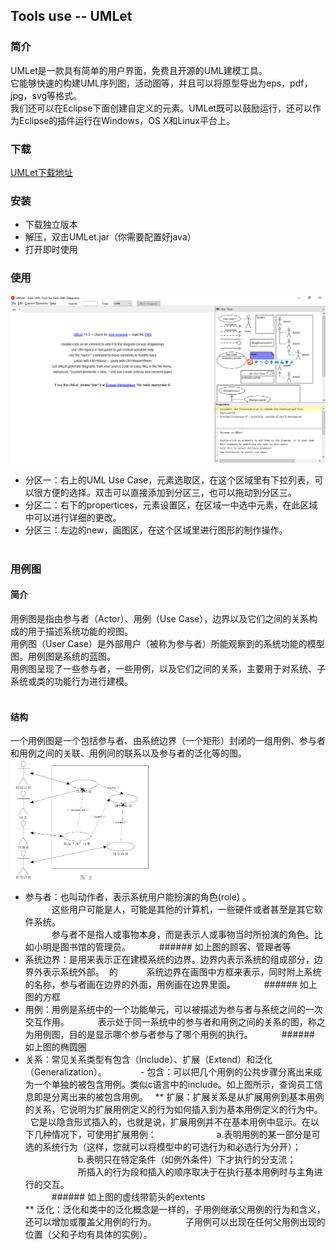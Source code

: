 ## Tools use -- UMLet  
### 简介
UMLet是一款具有简单的用户界面，免费且开源的UML建模工具。  
它能够快速的构建UML序列图，活动图等，并且可以将原型导出为eps，pdf，jpg，svg等格式。  
我们还可以在Eclipse下面创建自定义的元素。UMLet既可以鼓励运行，还可以作为Eclipse的插件运行在Windows，OS X和Linux平台上。  

### 下载
[UMLet下载地址](http://www.umlet.com/changes.htm)  
  
### 安装  
* 下载独立版本  
* 解压，双击UMLet.jar（你需要配置好java）  
* 打开即时使用  

### 使用  
![打开的界面](https://github.com/YitingKikyo/YitingKikyo.github.io/blob/master/_post/SystemAnalysis/pictures/umletStart.png)  

* 分区一：右上的UML Use Case，元素选取区，在这个区域里有下拉列表，可以很方便的选择。双击可以直接添加到分区三，也可以拖动到分区三。
* 分区二：右下的propertices，元素设置区，在区域一中选中元素，在此区域中可以进行详细的更改。  
* 分区三：左边的new，画图区，在这个区域里进行图形的制作操作。  
  
### 用例图  
#### 简介  
用例图是指由参与者（Actor）、用例（Use Case），边界以及它们之间的关系构成的用于描述系统功能的视图。  
用例图（User Case）是外部用户（被称为参与者）所能观察到的系统功能的模型图。用例图是系统的蓝图。  
用例图呈现了一些参与者，一些用例，以及它们之间的关系，主要用于对系统、子系统或类的功能行为进行建模。   
  
#### 结构  
一个用例图是一个包括参与者、由系统边界（一个矩形）封闭的一组用例、参与者和用例之间的关联、用例间的联系以及参与者的泛化等的图。  
<img src="https://github.com/YitingKikyo/YitingKikyo.github.io/blob/master/_post/SystemAnalysis/pictures/All.png" width="45%"/>

* 参与者：也叫动作者，表示系统用户能扮演的角色(role) 。  
&emsp;&emsp;&emsp;这些用户可能是人，可能是其他的计算机，一些硬件或者甚至是其它软件系统。  
&emsp;&emsp;&emsp;参与者不是指人或事物本身，而是表示人或事物当时所扮演的角色。比如小明是图书馆的管理员。
&emsp;&emsp;&emsp;###### 如上图的顾客、管理者等  
* 系统边界：是用来表示正在建模系统的边界。边界内表示系统的组成部分，边界外表示系统外部。  的
&emsp;&emsp;&emsp;系统边界在画图中方框来表示，同时附上系统的名称，参与者画在边界的外面，用例画在边界里面。
&emsp;&emsp;&emsp;###### 如上图的方框
* 用例：用例是系统中的一个功能单元，可以被描述为参与者与系统之间的一次交互作用。 
&emsp;&emsp;&emsp;表示处于同一系统中的参与者和用例之间的关系的图，称之为用例图，目的是显示哪个参与者参与了哪个用例的执行。 
&emsp;&emsp;&emsp;###### 如上图的椭圆圈
* 关系：常见关系类型有包含（Include）、扩展（Extend）和泛化（Generalization）。  
&emsp;&emsp;&emsp;- 包含：可以把几个用例的公共步骤分离出来成为一个单独的被包含用例。类似c语言中的include。如上图所示，查询员工信息即是分离出来的被包含用例。  
** 扩展：扩展关系是从扩展用例到基本用例的关系，它说明为扩展用例定义的行为如何插入到为基本用例定义的行为中。  
它是以隐含形式插入的，也就是说，扩展用例并不在基本用例中显示。在以下几种情况下，可使用扩展用例：  
&emsp;&emsp;&emsp;&emsp;&emsp;&emsp;a.表明用例的某一部分是可选的系统行为（这样，您就可以将模型中的可选行为和必选行为分开）； 
&emsp;&emsp;&emsp;&emsp;&emsp;&emsp;b.表明只在特定条件（如例外条件）下才执行的分支流；   
&emsp;&emsp;&emsp;&emsp;&emsp;&emsp;所插入的行为段和插入的顺序取决于在执行基本用例时与主角进行的交互。  
&emsp;&emsp;&emsp;###### 如上图的虚线带箭头的extents  
** 泛化：泛化和类中的泛化概念是一样的，子用例继承父用例的行为和含义，还可以增加或覆盖父用例的行为。 
&emsp;&emsp;&emsp;子用例可以出现在任何父用例出现的位置（父和子均有具体的实例）。

